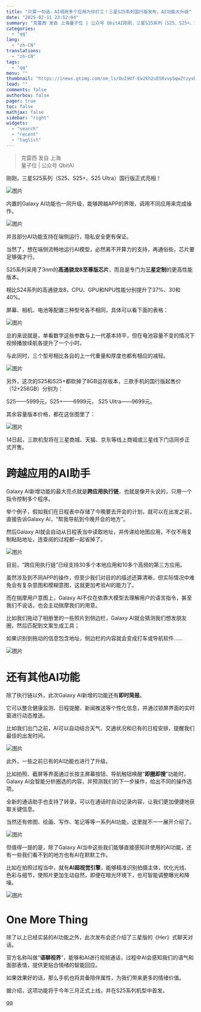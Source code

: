 ```yaml
---
title: "只需一句话，AI调用多个应用为你打工！三星S25系列国行版发布，AI功能大升级"
date: "2025-02-11 23:52:04"
summary: "克雷西 发自 上海量子位 | 公众号 QbitAI刚刚，三星S25系列（S25、S25+、S25 U..."
categories:
  - "qq"
lang:
  - "zh-CN"
translations:
  - "zh-CN"
tags:
  - "qq"
menu: ""
thumbnail: "https://inews.gtimg.com/om_ls/OuI9Uf-Ew2kh2uESRvvp5qwZtzyvDx_QlB5zEbom4-DtEAA_640360/0"
lead: ""
comments: false
authorbox: false
pager: true
toc: false
mathjax: false
sidebar: "right"
widgets:
  - "search"
  - "recent"
  - "taglist"
---
```


> 克雷西 发自 上海  
> 量子位 | 公众号 QbitAI

刚刚，三星S25系列（S25、S25+、S25 Ultra）国行版正式亮相！

![图片](https://inews.gtimg.com/news_bt/OAFeOLPrbclg3ZnAEdLg0sPPSvNv7JqxuDPUQ0ozzTUZ4AA/641)

内置的Galaxy AI功能也一同升级，能够跨越APP的界限，调用不同应用来完成操作。

![图片](https://inews.gtimg.com/news_bt/ORJvuLGkD_g59Mwlc77YJW22FyDnZVwyBcNuSSRcp424cAA/641)

并且部分AI功能支持在端侧运行，隐私安全更有保证。

当然了，想在端侧流畅地运行AI模型，必然离不开算力的支持，再通俗些，芯片要足够强才行。

S25系列采用了3nm的**高通骁龙8至尊版芯片**，而且是专门为**三星定制**的更高性能版本。

相比S24系列的高通骁龙8，CPU、GPU和NPU性能分别提升了37%、30和40%。

屏幕、相机、电池等配置三种型号各不相同，具体可以看下面的表格：

![图片](https://inews.gtimg.com/news_bt/O_kx7xRsXqBvZ9znxZds1FW4feD67YgjN_sIqAi6I-SWwAA/641)

总的来说就是，单看数字这些参数与上一代基本持平，但在电池容量不变的情况下视频播放续航各提升了一个小时。

与此同时，三个型号相比各自的上一代重量和厚度也都有相应的减轻。

![图片](https://inews.gtimg.com/news_bt/O43tjuXfQTb6YTZhOqVF6lB_4M7p_p3_lRQIFFhk9OHPoAA/641)

另外，这次的S25和S25+都砍掉了8GB运存版本，三款手机的国行版起售价（12+256GB）分别为：

S25——5999元，S25+——6999元， S25 Ultra——9699元。

其余容量版本价格，都在这张图里了：

![图片](https://inews.gtimg.com/news_bt/OazG3D2oNXBEKzTZtKVnhSWYv-wyyveJJbu4GY4OlnqVEAA/641)

14日起，三款机型将在三星商城、天猫、京东等线上商城或三星线下门店同步正式开售。

**跨越应用的AI助手**
=============

Galaxy AI新增功能的最大亮点就是**跨应用执行链**，也就是像开头说的，只用一个指令控制多个程序。

举个例子，假如我们在日程表中存储了今晚要去开会的计划，就可以在出发之前，直接告诉Galaxy AI，“帮我导航到今晚开会的地方”。

然后Galaxy AI就会自动从日程表当中读取地址，并传递给地图应用，不仅不用复制粘贴地址，连查阅的过程都一起省掉了。

![图片](https://inews.gtimg.com/news_bt/GMPW_nQfrvp7HaAcHiCvhZsmvJ20qgRL08uoglsndVtMcAA/0)

目前，“跨应用执行链”已经支持30多个本地应用和10多个高频的第三方应用。

虽然涉及到不同APP的操作，但至少我们对目的的描述还算清晰，但实际情况中难免会有复杂意图和模糊意图，这就更加考验AI的能力了。

而在揣摩用户意图上，Galaxy AI不仅在依靠大模型去理解用户的语言指令，甚至我们不说话，也会主动揣摩我们的用意。

比如我们拖动了相册里的一些照片到侧边栏，Galaxy AI就会猜测我们想发朋友圈，然后匹配到文案生成工具；

如果识别到拖动的信息包含地址，侧边栏的内容就会变成打车或导航软件……

![图片](https://inews.gtimg.com/news_bt/GE26FGQJfPsVuC_BTFjifd-51HNTgDVTClUo7kAg-d0QUAA/0)

**还有其他AI功能**
============

除了执行链以外，此次Galaxy AI新增的功能还有**即时简报**。

它可以整合健康监测、日程提醒、新闻推送等个性化信息，并通过锁屏界面的实时窗进行动态推送。

比如我们出门之前，AI可以自动结合天气、交通状况和已有的日程安排，提醒我们最佳的出发时间。

![图片](https://inews.gtimg.com/news_bt/OXZYyokAQzGeXFTfKOlQRvpzdyMBO1bQ8X-CI1-19LRi8AA/641)

此外，一些之前已有的AI功能也进行了升级。

比如拍照、截屏等界面通过长按主屏幕按钮、导航触钮唤醒“**即圈即搜**”功能时，Galaxy AI会智能分析圈选的内容，并预测我们的下一步操作，给出不同的操作选项。

全新的通话助手也支持了转录，可以在通话时自动记录内容，让我们更加便捷地获取关键信息。

当然还有修图、绘画、写作、笔记等等一系列AI功能，这里就不一一展开介绍了。

![图片](https://inews.gtimg.com/news_bt/OFfoIGjXkyXwbeKA2mh3cl2kzE_8S4QaG9VodgMnJn68MAA/641)

但值得一提的是，除了Galaxy AI当中这些我们能够直接感知并使用的AI功能，还有一些我们看不到的地方也有AI在默默工作。

比如在拍照过程当中，就有**AI超视觉引擎**，能够精准识别拍摄主体，优化光线、色彩与细节，使照片更加生动自然，即便在暗光环境下，也可智能调整曝光和降噪。

![图片](https://inews.gtimg.com/news_bt/OlMrCd2yJdByGal3FkVd8C_MSHLFVKo_Ggbga6lYuw6GsAA/641)

**One More Thing**
==================

除了以上已经实装的AI功能之外，此次发布会还介绍了三星版的《Her》式聊天对话。

官方名称叫做“**语聊视界**”，能够和AI进行视频通话，过程中AI会感知我们的语气和面部表情，提供更贴合情绪的智能回应。

如果效果好的话，那么手机也将具备陪伴属性，为我们带来更多的情绪价值。

据介绍，这项功能将于今年三月正式上线，并在S25系列机型中首发。

[qq](https://new.qq.com/rain/a/20250211A0953U00)
